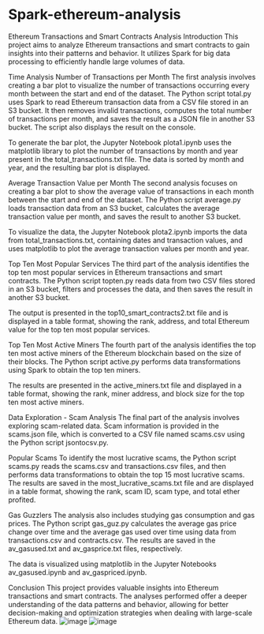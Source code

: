# Spark-ethereum-analysis
Ethereum Transactions and Smart Contracts Analysis
Introduction
This project aims to analyze Ethereum transactions and smart contracts to gain insights into their patterns and behavior. It utilizes Spark for big data processing to efficiently handle large volumes of data.

Time Analysis
Number of Transactions per Month
The first analysis involves creating a bar plot to visualize the number of transactions occurring every month between the start and end of the dataset. The Python script total.py uses Spark to read Ethereum transaction data from a CSV file stored in an S3 bucket. It then removes invalid transactions, computes the total number of transactions per month, and saves the result as a JSON file in another S3 bucket. The script also displays the result on the console.

To generate the bar plot, the Jupyter Notebook plota1.ipynb uses the matplotlib library to plot the number of transactions by month and year present in the total_transactions.txt file. The data is sorted by month and year, and the resulting bar plot is displayed.

Average Transaction Value per Month
The second analysis focuses on creating a bar plot to show the average value of transactions in each month between the start and end of the dataset. The Python script average.py loads transaction data from an S3 bucket, calculates the average transaction value per month, and saves the result to another S3 bucket.

To visualize the data, the Jupyter Notebook plota2.ipynb imports the data from total_transactions.txt, containing dates and transaction values, and uses matplotlib to plot the average transaction values per month and year.

Top Ten Most Popular Services
The third part of the analysis identifies the top ten most popular services in Ethereum transactions and smart contracts. The Python script topten.py reads data from two CSV files stored in an S3 bucket, filters and processes the data, and then saves the result in another S3 bucket.

The output is presented in the top10_smart_contracts2.txt file and is displayed in a table format, showing the rank, address, and total Ethereum value for the top ten most popular services.

Top Ten Most Active Miners
The fourth part of the analysis identifies the top ten most active miners of the Ethereum blockchain based on the size of their blocks. The Python script active.py performs data transformations using Spark to obtain the top ten miners.

The results are presented in the active_miners.txt file and displayed in a table format, showing the rank, miner address, and block size for the top ten most active miners.

Data Exploration - Scam Analysis
The final part of the analysis involves exploring scam-related data. Scam information is provided in the scams.json file, which is converted to a CSV file named scams.csv using the Python script jsontocsv.py.

Popular Scams
To identify the most lucrative scams, the Python script scams.py reads the scams.csv and transactions.csv files, and then performs data transformations to obtain the top 15 most lucrative scams. The results are saved in the most_lucrative_scams.txt file and are displayed in a table format, showing the rank, scam ID, scam type, and total ether profited.

Gas Guzzlers
The analysis also includes studying gas consumption and gas prices. The Python script gas_guz.py calculates the average gas price change over time and the average gas used over time using data from transactions.csv and contracts.csv. The results are saved in the av_gasused.txt and av_gasprice.txt files, respectively.

The data is visualized using matplotlib in the Jupyter Notebooks av_gasused.ipynb and av_gaspriced.ipynb.

Conclusion
This project provides valuable insights into Ethereum transactions and smart contracts. The analyses performed offer a deeper understanding of the data patterns and behavior, allowing for better decision-making and optimization strategies when dealing with large-scale Ethereum data.
![image](https://github.com/GitWithNeeraj/Spark-ethereum-analysis/assets/84373485/9781f6ef-e708-4d9b-b170-8bd0cda24f09)
![image](https://github.com/GitWithNeeraj/Spark-ethereum-analysis/assets/84373485/e2ed981a-a169-45a9-aa27-0e5d12972123)
